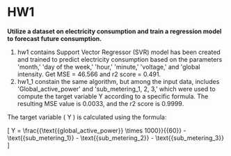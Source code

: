 # **HW1**
**Utilize a dataset on electricity consumption and train a regression model to forecast future consumption.**
1. hw1 contains Support Vector Regressor (SVR) model has been created and trained to predict electricity consumption based on the parameters 'month,' 'day of the week,' 'hour,' 'minute,' 'voltage,' and 'global intensity. Get MSE = 46.566 and r2 score = 0.491.
2. hw1_1 constain the same algorithm, but among the input data, includes 'Global_active_power' and 'sub_metering_1, 2, 3,' which were used to compute the target variable Y according to a specific formula. The resulting MSE value is 0.0033, and the r2 score is 0.9999.
   
The target variable \( Y \) is calculated using the formula:

\[ Y = \frac{{\text{{global\_active\_power}} \times 1000}}{{60}} - \text{{sub\_metering\_1}} - \text{{sub\_metering\_2}} - \text{{sub\_metering\_3}} \]